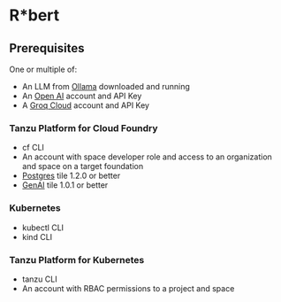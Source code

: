 # R*bert

## Prerequisites

One or multiple of:

* An LLM from [Ollama](https://ollama.com) downloaded and running
* An [Open AI](https://platform.openai.com/docs/overview) account and API Key
* A [Groq Cloud](https://console.groq.com/docs/overview) account and API Key

### Tanzu Platform for Cloud Foundry

* cf CLI
* An account with space developer role and access to an organization and space on a target foundation
* [Postgres](https://support.broadcom.com/group/ecx/productdownloads?subfamily=VMware%20Tanzu%20for%20Postgres%20on%20Cloud%20Foundry) tile 1.2.0 or better
* [GenAI](https://support.broadcom.com/group/ecx/productdownloads?subfamily=GenAI%20on%20Tanzu%20Platform%20for%20Cloud%20Foundry) tile 1.0.1 or better

### Kubernetes

* kubectl CLI
* kind CLI

### Tanzu Platform for Kubernetes

* tanzu CLI
* An account with RBAC permissions to a project and space